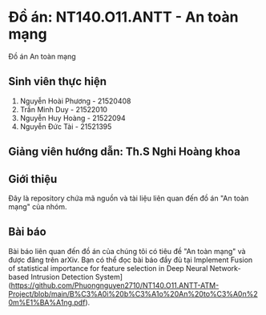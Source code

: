 # Đồ án: NT140.O11.ANTT - An toàn mạng
Đồ án An toàn mạng

## Sinh viên thực hiện
1. Nguyễn Hoài Phương - 21520408
2. Trần Minh Duy - 21522010
3. Nguyễn Huy Hoàng - 21522094
4. Nguyễn Đức Tài - 21521395
 
## Giảng viên hướng dẫn: Th.S Nghi Hoàng khoa

## Giới thiệu
Đây là repository chứa mã nguồn và tài liệu liên quan đến đồ án "An toàn mạng" của nhóm.



## Bài báo
Bài báo liên quan đến đồ án của chúng tôi có tiêu đề "An toàn mạng" và được đăng trên arXiv. Bạn có thể đọc bài báo đầy đủ tại Implement Fusion of statistical importance for feature selection in Deep Neural Network-based Intrusion Detection System](https://github.com/Phuongnguyen2710/NT140.O11.ANTT-ATM-Project/blob/main/B%C3%A0i%20b%C3%A1o%20An%20to%C3%A0n%20m%E1%BA%A1ng.pdf).
